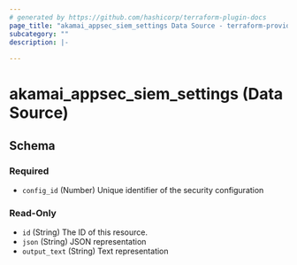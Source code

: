 ```yaml
---
# generated by https://github.com/hashicorp/terraform-plugin-docs
page_title: "akamai_appsec_siem_settings Data Source - terraform-provider-akamai"
subcategory: ""
description: |-
  
---
```


# akamai_appsec_siem_settings (Data Source)





<!-- schema generated by tfplugindocs -->
## Schema

### Required

- `config_id` (Number) Unique identifier of the security configuration

### Read-Only

- `id` (String) The ID of this resource.
- `json` (String) JSON representation
- `output_text` (String) Text representation

